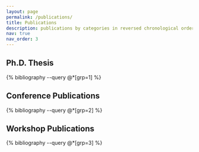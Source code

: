 ```yaml
---
layout: page
permalink: /publications/
title: Publications
description: publications by categories in reversed chronological order. generated by jekyll-scholar.
nav: true
nav_order: 3
---
```


<!-- _pages/publications.md -->
<div class="publications">

 <h2>Ph.D. Thesis</h2>

{% bibliography --query @*[grp=1] %}

<h2>Conference Publications</h2>

{% bibliography --query @*[grp=2] %}

<h2>Workshop Publications</h2>

{% bibliography --query @*[grp=3] %}

<!-- {% bibliography %} -->
</div>
